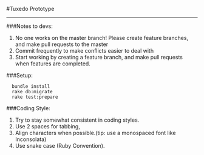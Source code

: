 #Tuxedo Prototype

***

###Notes to devs:
  1. No one works on the master branch! Please create feature branches, and make pull requests to the master
  2. Commit frequently to make conflicts easier to deal with
  3. Start working by creating a feature branch, and make pull requests when features are completed.

###Setup:
```
  bundle install
  rake db:migrate
  rake test:prepare
```

###Coding Style:
  1. Try to stay somewhat consistent in coding styles. 
  2. Use 2 spaces for tabbing, 
  3. Align characters when possible.(tip: use a monospaced font like Inconsolata) 
  4. Use snake case (Ruby Convention). 
